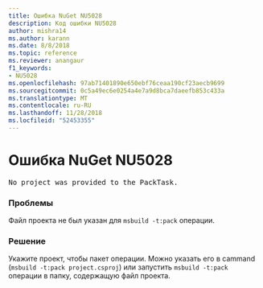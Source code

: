 ```yaml
---
title: Ошибка NuGet NU5028
description: Код ошибки NU5028
author: mishra14
ms.author: karann
ms.date: 8/8/2018
ms.topic: reference
ms.reviewer: anangaur
f1_keywords:
- NU5028
ms.openlocfilehash: 97ab71401890e650ebf76ceaa190cf23aecb9699
ms.sourcegitcommit: 0c5a49ec6e0254a4e7a9d8bca7daeefb853c433a
ms.translationtype: MT
ms.contentlocale: ru-RU
ms.lasthandoff: 11/28/2018
ms.locfileid: "52453355"
---
```

# <a name="nuget-error-nu5028"></a>Ошибка NuGet NU5028
<pre>No project was provided to the PackTask.</pre>

### <a name="issue"></a>Проблемы

Файл проекта не был указан для `msbuild -t:pack` операции.


### <a name="solution"></a>Решение

Укажите проект, чтобы пакет операции.  Можно указать его в cammand (`msbuild -t:pack project.csproj`) или запустить `msbuild -t:pack` операции в папку, содержащую файл проекта.

